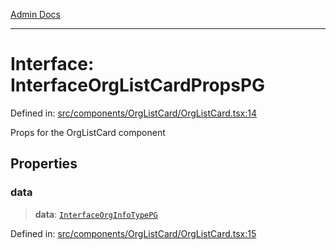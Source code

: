 [Admin Docs](/)

***

# Interface: InterfaceOrgListCardPropsPG

Defined in: [src/components/OrgListCard/OrgListCard.tsx:14](https://github.com/PalisadoesFoundation/talawa-admin/blob/main/src/components/OrgListCard/OrgListCard.tsx#L14)

Props for the OrgListCard component

## Properties

### data

> **data**: [`InterfaceOrgInfoTypePG`](../../../../utils/interfaces/interfaces/InterfaceOrgInfoTypePG.md)

Defined in: [src/components/OrgListCard/OrgListCard.tsx:15](https://github.com/PalisadoesFoundation/talawa-admin/blob/main/src/components/OrgListCard/OrgListCard.tsx#L15)
